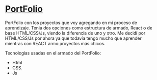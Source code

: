 # [PortFolio](https://megagringa.github.io/portFolio/index.html)

PortFolio con los proyectos que voy agregando en mi proceso de aprendizaje.
Tenia dos opciones como estructura de armado, React o de base HTML/CSS/Js, viendo la diferencia de uno y otro.
Me decidí por HTML/CSS/Js por ahora ya que todavía tengo mucho que aprender mientras con REACT armo proyectos más chicos.

Tecnologías usadas en el armado del PortFolio:
- Html
- CSS.     
- Js             
